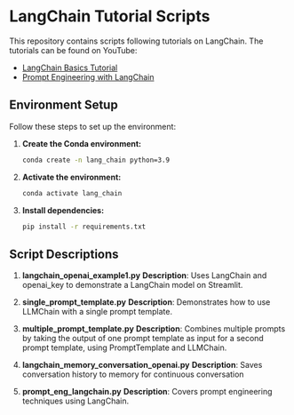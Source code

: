# LangChain Tutorial Scripts

This repository contains scripts following tutorials on LangChain. The tutorials can be found on YouTube:

- [LangChain Basics Tutorial](https://youtu.be/_FpT1cwcSLg?feature=shared)
- [Prompt Engineering with LangChain](https://youtu.be/t2bSApmPzU4?feature=shared)

## Environment Setup

Follow these steps to set up the environment:

1. **Create the Conda environment:**

   ```bash
   conda create -n lang_chain python=3.9
2. **Activate the environment:**
  
   ```bash
   conda activate lang_chain
3. **Install dependencies:**

   ```bash
   pip install -r requirements.txt

## Script Descriptions

1. **langchain_openai_example1.py**
**Description**: Uses LangChain and openai_key to demonstrate a LangChain model on Streamlit.

2. **single_prompt_template.py**
   **Description**: Demonstrates how to use LLMChain with a single prompt template.

3. **multiple_prompt_template.py**
   **Description**:  Combines multiple prompts by taking the output of one prompt template as input for a second prompt template, using PromptTemplate and LLMChain.

4. **langchain_memory_conversation_openai.py**
   **Description**: Saves conversation history to memory for continuous conversation

5. **prompt_eng_langchain.py**
  **Description**: Covers prompt engineering techniques using LangChain.
